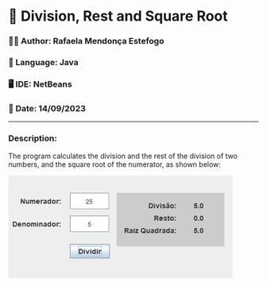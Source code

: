 <h1> 🧮 Division, Rest and Square Root</h1>
<h3>🧙‍♀️ Author: Rafaela Mendonça Estefogo</h3>
<h3>📝 Language: Java</h3>
<h3>🖥️ IDE: NetBeans</h3>
<h3>📆 Date: 14/09/2023</h3>
<hr>
<h3>Description:</h3>
<p>The program calculates the division and the rest of the division of two numbers, and the square root of the numerator, as shown below:</p>
<img src="tela.png">


